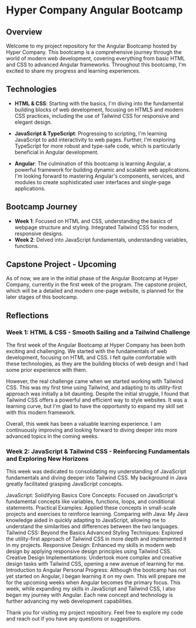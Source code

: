 # Hyper Company Angular Bootcamp

## Overview

Welcome to my project repository for the Angular Bootcamp hosted by Hyper Company. This bootcamp is a comprehensive journey through the world of modern web development, covering everything from basic HTML and CSS to advanced Angular frameworks. Throughout this bootcamp, I'm excited to share my progress and learning experiences.

## Technologies

- **HTML & CSS**: Starting with the basics, I'm diving into the fundamental building blocks of web development, focusing on HTML5 and modern CSS practices, including the use of Tailwind CSS for responsive and elegant design.

- **JavaScript & TypeScript**: Progressing to scripting, I'm learning JavaScript to add interactivity to web pages. Further, I'm exploring TypeScript for more robust and type-safe code, which is particularly beneficial in Angular development.

- **Angular**: The culmination of this bootcamp is learning Angular, a powerful framework for building dynamic and scalable web applications. I'm looking forward to mastering Angular's components, services, and modules to create sophisticated user interfaces and single-page applications.

## Bootcamp Journey

- **Week 1**: Focused on HTML and CSS, understanding the basics of webpage structure and styling. Integrated Tailwind CSS for modern, responsive designs.
- **Week 2**: Delved into JavaScript fundamentals, understanding variables, functions.


## Capstone Project - Upcoming

As of now, we are in the initial phase of the Angular Bootcamp at Hyper Company, currently in the first week of the program. The capstone project, which will be a detailed and modern one-page website, is planned for the later stages of this bootcamp.

## Reflections

### Week 1: HTML & CSS - Smooth Sailing and a Tailwind Challenge

The first week of the Angular Bootcamp at Hyper Company has been both exciting and challenging. We started with the fundamentals of web development, focusing on HTML and CSS. I felt quite comfortable with these technologies, as they are the building blocks of web design and I had some prior experience with them.

However, the real challenge came when we started working with Tailwind CSS. This was my first time using Tailwind, and adapting to its utility-first approach was initially a bit daunting. Despite the initial struggle, I found that Tailwind CSS offers a powerful and efficient way to style websites. It was a learning curve, but I'm glad to have the opportunity to expand my skill set with this modern framework.

Overall, this week has been a valuable learning experience. I am continuously improving and looking forward to diving deeper into more advanced topics in the coming weeks.

### Week 2: JavaScript & Tailwind CSS - Reinforcing Fundamentals and Exploring New Horizons
This week was dedicated to consolidating my understanding of JavaScript fundamentals and diving deeper into Tailwind CSS. My background in Java greatly facilitated grasping JavaScript concepts.

JavaScript: Solidifying Basics
Core Concepts: Focused on JavaScript's fundamental concepts like variables, functions, loops, and conditional statements.
Practical Examples: Applied these concepts in small-scale projects and exercises to reinforce learning.
Comparing with Java: My Java knowledge aided in quickly adapting to JavaScript, allowing me to understand the similarities and differences between the two languages.
Tailwind CSS: Beyond the Basics
Advanced Styling Techniques: Explored the utility-first approach of Tailwind CSS in more depth and implemented it in my projects.
Responsive Design: Enhanced my skills in modern web design by applying responsive design principles using Tailwind CSS.
Creative Design Implementations: Undertook more complex and creative design tasks with Tailwind CSS, opening a new avenue of learning for me.
Introduction to Angular
Personal Progress: Although the bootcamp has not yet started on Angular, I began learning it on my own. This will prepare me for the upcoming weeks when Angular becomes the primary focus.
This week, while expanding my skills in JavaScript and Tailwind CSS, I also began my journey with Angular. Each new concept and technology is further advancing my web development capabilities.


Thank you for visiting my project repository. Feel free to explore my code and reach out if you have any questions or suggestions.

